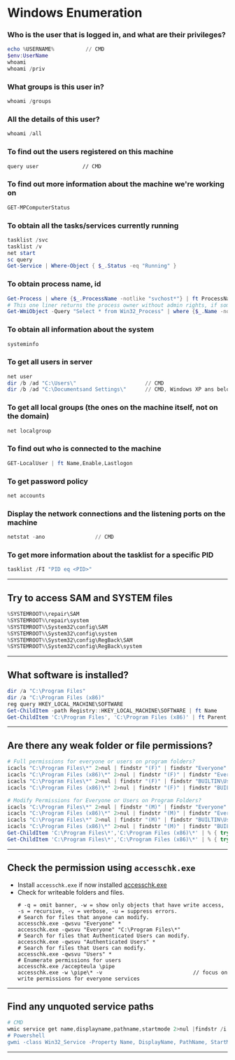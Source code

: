 # Windows Enumeration

### Who is the user that is logged in, and what are their privileges?
  ```powershell
  echo %USERNAME%          // CMD
  $env:UserName
  whoami
  whoami /priv
  ```

### What groups is this user in?
  ```powershell
  whoami /groups
  ```

### All the details of this user?
  ```powershell
  whoami /all
  ```

### To find out the users registered on this machine
  ```cmd
  query user              // CMD
  ```

### To find out more information about the machine we're working on
  ```powershell
  GET-MPComputerStatus
  ```

### To obtain all the tasks/services currently running
  ```powershell
  tasklist /svc
  tasklist /v
  net start
  sc query
  Get-Service | Where-Object { $_.Status -eq "Running" }
  ```

### To obtain process name, id
```powershell
Get-Process | where {$_.ProcessName -notlike "svchost*"} | ft ProcessName, Id
# This one liner returns the process owner without admin rights, if something is blank under owner it’s probably running as SYSTEM, NETWORK SERVICE, or LOCAL SERVICE.
Get-WmiObject -Query "Select * from Win32_Process" | where {$_.Name -notlike "svchost*"} | Select Name, Handle, @{Label="Owner";Expression={$_.GetOwner().User}} | ft -AutoSize
```

### To obtain all information about the system
  ```powershell
  systeminfo
  ```

### To get all users in server
  ```powershell
  net user
  dir /b /ad "C:\Users\"                      // CMD
  dir /b /ad "C:\Documentsand Settings\"      // CMD, Windows XP ans below
  ```

### To get all local groups (the ones on the machine itself, not on the domain)
  ```powershell
  net localgroup
  ```

### To find out who is connected to the machine
  ```powershell
  GET-LocalUser | ft Name,Enable,Lastlogon
  ```

### To get password policy
  ```powershell
  net accounts
  ```

### Display the network connections and the listening ports on the machine
  ```powershell
  netstat -ano                // CMD
  ```

### To get more information about the tasklist for a specific PID
  ```powershell
  tasklist /FI "PID eq <PID>"
  ```

---

## Try to access SAM and SYSTEM files
```powershell
%SYSTEMROOT%\repair\SAM
%SYSTEMROOT%\repair\system
%SYSTEMROOT%\System32\config\SAM
%SYSTEMROOT%\System32\config\system
%SYSTEMROOT%\System32\config\RegBack\SAM
%SYSTEMROOT%\System32\config\RegBack\system
```

---

## What software is installed?
```powershell
dir /a "C:\Program Files"
dir /a "C:\Program Files (x86)"
reg query HKEY_LOCAL_MACHINE\SOFTWARE
Get-ChildItem -path Registry::HKEY_LOCAL_MACHINE\SOFTWARE | ft Name
Get-ChildItem 'C:\Program Files', 'C:\Program Files (x86)' | ft Parent,Name,LastWriteTime
```

---

## Are there any weak folder or file permissions?
```powershell
# Full permissions for everyone or users on program folders?
icacls "C:\Program Files\*" 2>nul | findstr "(F)" | findstr "Everyone"
icacls "C:\Program Files (x86)\*" 2>nul | findstr "(F)" | findstr "Everyone"
icacls "C:\Program Files\*" 2>nul | findstr "(F)" | findstr "BUILTIN\Users"
icacls "C:\Program Files (x86)\*" 2>nul | findstr "(F)" | findstr "BUILTIN\Users"

# Modify Permissions for Everyone or Users on Program Folders?
icacls "C:\Program Files\*" 2>nul | findstr "(M)" | findstr "Everyone"
icacls "C:\Program Files (x86)\*" 2>nul | findstr "(M)" | findstr "Everyone"
icacls "C:\Program Files\*" 2>nul | findstr "(M)" | findstr "BUILTIN\Users" 
icacls "C:\Program Files (x86)\*" 2>nul | findstr "(M)" | findstr "BUILTIN\Users"
Get-ChildItem 'C:\Program Files\*','C:\Program Files (x86)\*' | % { try { Get-Acl $_ -EA SilentlyContinue | Where {($_.Access|select -ExpandProperty IdentityReference) -match 'Everyone'} } catch {}} 
Get-ChildItem 'C:\Program Files\*','C:\Program Files (x86)\*' | % { try { Get-Acl $_ -EA SilentlyContinue | Where {($_.Access|select -ExpandProperty IdentityReference) -match 'BUILTIN\Users'} } catch {}} 
```

---

## Check the permission using `accesschk.exe`
- Install `accesschk.exe` if now installed [accesschk.exe](https://learn.microsoft.com/en-us/sysinternals/downloads/accesschk)
- Check for writeable folders and files.
  ```poweshell
  # -q = omit banner, -w = show only objects that have write access, -s = recursive, -v = verbose, -u = suppress errors.
  # Search for files that anyone can modify.
  accesschk.exe -qwsvu "Everyone" *
  accesschk.exe -qwsvu "Everyone" "C:\Program Files\*"
  # Search for files that Authenticated Users can modify.
  accesschk.exe -qwsvu "Authenticated Users" *
  # Search for files that Users can modify.
  accesschk.exe -qwsvu "Users" *
  # Enumerate permissions for users 
  accesschk.exe /accepteula \pipe
  accesschk.exe -w \pipe\* -v                             // focus on write permissions for everyone services
  ```

---

## Find any unquoted service paths
```powershell
# CMD
wmic service get name,displayname,pathname,startmode 2>nul |findstr /i "Auto" 2>nul |findstr /i /v "C:\Windows\\" 2>nul |findstr /i /v """
# Powershell
gwmi -class Win32_Service -Property Name, DisplayName, PathName, StartMode | Where {$_.StartMode -eq "Auto" -and $_.PathName -notlike "C:\Windows*" -and $_.PathName -notlike '"*'} | select PathName,DisplayName,Name
```

---

